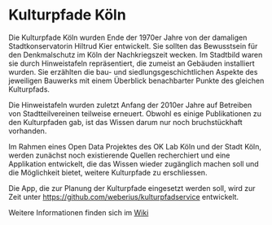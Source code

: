 # Kulturpfade Köln

Die Kulturpfade Köln wurden Ende der 1970er Jahre von der damaligen Stadtkonservatorin Hiltrud Kier entwickelt. Sie sollten das Bewusstsein für den Denkmalschutz im Köln der Nachkriegszeit wecken. Im Stadtbild waren sie durch Hinweistafeln repräsentiert, die zumeist an Gebäuden installiert wurden. Sie erzählten die bau- und siedlungsgeschichtlichen Aspekte des jeweiligen Bauwerks mit einem Überblick benachbarter Punkte des gleichen Kulturpfads. 

Die Hinweistafeln wurden zuletzt Anfang der 2010er Jahre auf Betreiben von Stadtteilvereinen teilweise erneuert. Obwohl es einige Publikationen zu den Kulturpfaden gab, ist das Wissen darum nur noch bruchstückhaft vorhanden.

Im Rahmen eines Open Data Projektes des OK Lab Köln und der Stadt Köln, werden zunächst noch existierende Quellen recherchiert und eine Applikation entwickelt, die das Wissen wieder zugänglich machen soll und die Möglichkeit bietet, weitere Kulturpfade zu erschliessen.

Die App, die zur Planung der Kulturpfade eingesetzt werden soll, wird zur Zeit unter https://github.com/weberius/kulturpfadservice entwickelt.

Weitere Informationen finden sich im [Wiki](https://github.com/codeforcologne/kulturpfade/wiki)
